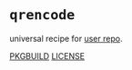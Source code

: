 # `qrencode`

universal recipe for [user repo](../themartiancompany/ur).

[PKGBUILD](PKGBUILD)
[LICENSE](COPYING)
